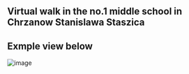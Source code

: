 ## Virtual walk in the no.1 middle school in Chrzanow Stanislawa Staszica </br>

## Exmple view below </br>
![image](https://github.com/user-attachments/assets/b8e06c36-ea46-43ec-8713-9a14be0c064f)
